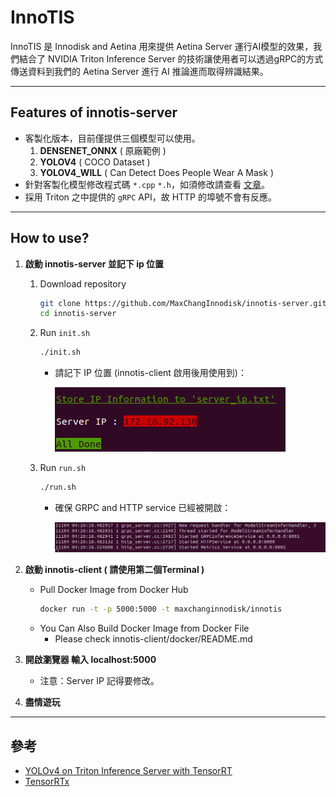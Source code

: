 # InnoTIS

InnoTIS 是 Innodisk and Aetina 用來提供 Aetina Server 運行AI模型的效果，我們結合了 NVIDIA Triton Inference Server 的技術讓使用者可以透過gRPC的方式傳送資料到我們的 Aetina Server 進行 AI 推論進而取得辨識結果。

---
## Features of innotis-server

* 客製化版本，目前僅提供三個模型可以使用。
   1. **DENSENET_ONNX** ( 原廠範例 )
   2. **YOLOV4** ( COCO Dataset )
   3. **YOLOV4_WILL** ( Can Detect Does People Wear A Mask )
* 針對客製化模型修改程式碼 `*.cpp` `*.h`，如須修改請查看 [文章](https://max-c.notion.site/Custom-Model-with-YOLOv4-277f3185e53c4f25be5d46cb117cb12a)。 
* 採用 Triton 之中提供的 `gRPC` API，故 HTTP 的埠號不會有反應。
---
## How to use?

1. **啟動 innotis-server 並記下 ip 位置**
   1. Download repository
       ```bash
       git clone https://github.com/MaxChangInnodisk/innotis-server.git
       cd innotis-server
       ```
   2. Run `init.sh`

       ```bash
       ./init.sh
       ```
      *  請記下 IP 位置 (innotis-client 啟用後用使用到)：
           
           ![image](figures/ip.png)
     
   3. Run `run.sh`
      
       ```bash
       ./run.sh
       ```
       * 確保 GRPC and HTTP service 已經被開啟：

           ![image](figures/service_started.png)
2. **啟動 innotis-client ( 請使用第二個Terminal )**
   
   * Pull Docker Image from Docker Hub
       ```bash
       docker run -t -p 5000:5000 -t maxchanginnodisk/innotis
       ```
   * You Can Also Build Docker Image from Docker File
     * Please check innotis-client/docker/README.md

3. **開啟瀏覽器 輸入 localhost:5000**

    * 注意：Server IP 記得要修改。

4. **盡情遊玩**

---
## 參考

* [YOLOv4 on Triton Inference Server with TensorRT](https://github.com/isarsoft/yolov4-triton-tensorrt)
* [TensorRTx](https://github.com/wang-xinyu/tensorrtx)

